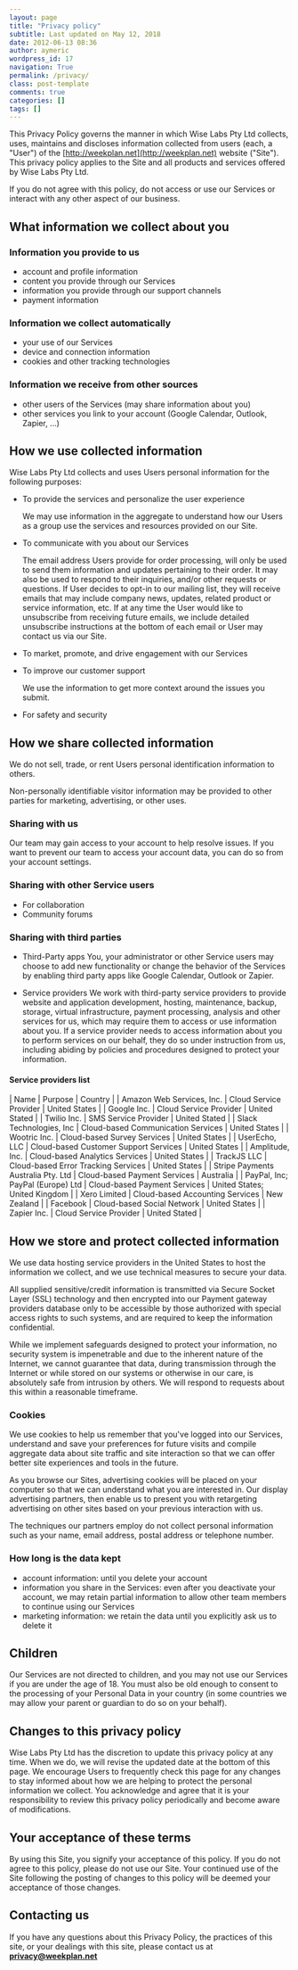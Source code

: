 ```yaml
---
layout: page
title: "Privacy policy"
subtitle: Last updated on May 12, 2018
date: 2012-06-13 08:36
author: aymeric
wordpress_id: 17
navigation: True
permalink: /privacy/
class: post-template
comments: true
categories: []
tags: []
---
```

This Privacy Policy governs the manner in which Wise Labs Pty Ltd collects, uses, maintains and discloses information collected from users (each, a "User") of the [http://weekplan.net](http://weekplan.net) website ("Site"). This privacy policy applies to the Site and all products and services offered by Wise Labs Pty Ltd.  

If you do not agree with this policy, do not access or use our Services or interact with any other aspect of our business.
  
## What information we collect about you

### Information you provide to us

- account and profile information
- content you provide through our Services
- information you provide through our support channels
- payment information  

### Information we collect automatically

- your use of our Services
- device and connection information
- cookies and other tracking technologies

### Information we receive from other sources

- other users of the Services (may share information about you) 
- other services you link to your account (Google Calendar, Outlook, Zapier, ...)

## How we use collected information

Wise Labs Pty Ltd collects and uses Users personal information for the following purposes:  

- To provide the services and personalize the user experience
    
    We may use information in the aggregate to understand how our Users as a group use the services and resources provided on our Site.

- To communicate with you about our Services

    The email address Users provide for order processing, will only be used to send them information and updates pertaining to their order. It may also be used to respond to their inquiries, and/or other requests or questions. If User decides to opt-in to our mailing list, they will receive emails that may include company news, updates, related product or service information, etc. If at any time the User would like to unsubscribe from receiving future emails, we include detailed unsubscribe instructions at the bottom of each email or User may contact us via our Site.

- To market, promote, and drive engagement with our Services
- To improve our customer support

    We use the information to get more context around the issues you submit.

- For safety and security

## How we share collected information

We do not sell, trade, or rent Users personal identification information to others. 

Non-personally identifiable visitor information may be provided to other parties for marketing, advertising, or other uses.

### Sharing with us

Our team may gain access to your account to help resolve issues. If you want to prevent our team to access your account data, you can do so from your account settings.

### Sharing with other Service users

- For collaboration 
- Community forums

### Sharing with third parties


- Third-Party apps
    You, your administrator or other Service users may choose to add new functionality or change the behavior of the Services by enabling third party apps like Google Calendar, Outlook or Zapier. 

- Service providers
    We work with third-party service providers to provide website and application development, hosting, maintenance, backup, storage, virtual infrastructure, payment processing, analysis and other services for us, which may require them to access or use information about you. If a service provider needs to access information about you to perform services on our behalf, they do so under instruction from us, including abiding by policies and procedures designed to protect your information.

#### Service providers list

| Name                      | Purpose                | Country          |
| Amazon Web Services, Inc. | Cloud Service Provider | United States    |
| Google Inc.               | Cloud Service Provider | United Stated    |
| Twilio Inc.               | SMS Service Provider   | United Stated    |
| Slack Technologies, Inc   | Cloud-based Communication Services | United States |
| Wootric Inc.              | Cloud-based Survey Services | United States |
| UserEcho, LLC             | Cloud-based Customer Support Services | United States |
| Amplitude, Inc.           | Cloud-based Analytics Services | United States |
| TrackJS LLC	| Cloud-based Error Tracking Services | United States |
| Stripe Payments Australia Pty. Ltd   | Cloud-based Payment Services | Australia |
| PayPal, Inc; PayPal (Europe) Ltd | Cloud-based Payment Services | United States; United Kingdom |
| Xero Limited | Cloud-based Accounting Services | New Zealand |
| Facebook	| Cloud-based Social Network | United States |
| Zapier Inc.               | Cloud Service Provider   | United Stated    |

## How we store and protect collected information

We use data hosting service providers in the United States to host the information we collect, and we use technical measures to secure your data. 

All supplied sensitive/credit information is transmitted via Secure Socket Layer (SSL) technology and then encrypted into our Payment gateway providers database only to be accessible by those authorized with special access rights to such systems, and are required to keep the information confidential.

While we implement safeguards designed to protect your information, no security system is impenetrable and due to the inherent nature of the Internet, we cannot guarantee that data, during transmission through the Internet or while stored on our systems or otherwise in our care, is absolutely safe from intrusion by others. We will respond to requests about this within a reasonable timeframe.  

### Cookies

We use cookies to help us remember that you've logged into our Services, understand and save your preferences for future visits and compile aggregate data about site traffic and site interaction so that we can offer better site experiences and tools in the future.

As you browse our Sites, advertising cookies will be placed on your computer so that we can understand what you are interested in. Our display advertising partners, then enable us to present you with retargeting advertising on other sites based on your previous interaction with us. 

The techniques our partners employ do not collect personal information such as your name, email address, postal address or telephone number. 

### How long is the data kept

- account information: until you delete your account
- information you share in the Services: even after you deactivate your account, we may retain partial information to allow other team members to continue using our Services
- marketing information: we retain the data until you explicitly ask us to delete it
  
## Children

Our Services are not directed to children, and you may not use our Services if you are under the age of 18. You must also be old enough to consent to the processing of your Personal Data in your country (in some countries we may allow your parent or guardian to do so on your behalf).    

## Changes to this privacy policy

Wise Labs Pty Ltd has the discretion to update this privacy policy at any time. When we do, we will revise the updated date at the bottom of this page. We encourage Users to frequently check this page for any changes to stay informed about how we are helping to protect the personal information we collect. You acknowledge and agree that it is your responsibility to review this privacy policy periodically and become aware of modifications.  
  
## Your acceptance of these terms 

By using this Site, you signify your acceptance of this policy. If you do not agree to this policy, please do not use our Site. Your continued use of the Site following the posting of changes to this policy will be deemed your acceptance of those changes.  
  
## Contacting us

If you have any questions about this Privacy Policy, the practices of this site, or your dealings with this site, please contact us at **privacy@weekplan.net**

    


